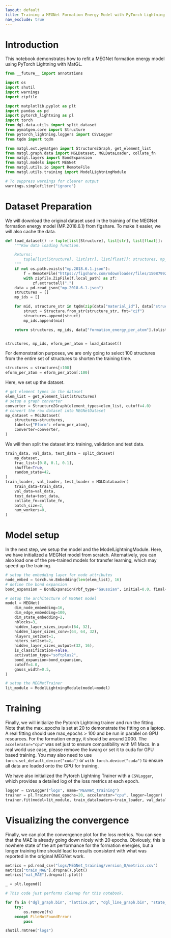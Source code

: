```yaml
---
layout: default
title: Training a MEGNet Formation Energy Model with PyTorch Lightning.md
nav_exclude: true
---
```


# Introduction

This notebook demonstrates how to refit a MEGNet formation energy model using PyTorch Lightning with MatGL.


```python
from __future__ import annotations

import os
import shutil
import warnings
import zipfile

import matplotlib.pyplot as plt
import pandas as pd
import pytorch_lightning as pl
import torch
from dgl.data.utils import split_dataset
from pymatgen.core import Structure
from pytorch_lightning.loggers import CSVLogger
from tqdm import tqdm

from matgl.ext.pymatgen import Structure2Graph, get_element_list
from matgl.graph.data import MGLDataset, MGLDataLoader, collate_fn
from matgl.layers import BondExpansion
from matgl.models import MEGNet
from matgl.utils.io import RemoteFile
from matgl.utils.training import ModelLightningModule

# To suppress warnings for clearer output
warnings.simplefilter("ignore")
```

# Dataset Preparation

We will download the original dataset used in the training of the MEGNet formation energy model (MP.2018.6.1) from figshare. To make it easier, we will also cache the data.


```python
def load_dataset() -> tuple[list[Structure], list[str], list[float]]:
    """Raw data loading function.

    Returns:
        tuple[list[Structure], list[str], list[float]]: structures, mp_id, Eform_per_atom
    """
    if not os.path.exists("mp.2018.6.1.json"):
        f = RemoteFile("https://figshare.com/ndownloader/files/15087992")
        with zipfile.ZipFile(f.local_path) as zf:
            zf.extractall(".")
    data = pd.read_json("mp.2018.6.1.json")
    structures = []
    mp_ids = []

    for mid, structure_str in tqdm(zip(data["material_id"], data["structure"])):
        struct = Structure.from_str(structure_str, fmt="cif")
        structures.append(struct)
        mp_ids.append(mid)

    return structures, mp_ids, data["formation_energy_per_atom"].tolist()


structures, mp_ids, eform_per_atom = load_dataset()
```

For demonstration purposes, we are only going to select 100 structures from the entire set of structures to shorten the training time.


```python
structures = structures[:100]
eform_per_atom = eform_per_atom[:100]
```

Here, we set up the dataset.


```python
# get element types in the dataset
elem_list = get_element_list(structures)
# setup a graph converter
converter = Structure2Graph(element_types=elem_list, cutoff=4.0)
# convert the raw dataset into MEGNetDataset
mp_dataset = MGLDataset(
    structures=structures,
    labels={"Eform": eform_per_atom},
    converter=converter,
)
```

We will then split the dataset into training, validation and test data.


```python
train_data, val_data, test_data = split_dataset(
    mp_dataset,
    frac_list=[0.8, 0.1, 0.1],
    shuffle=True,
    random_state=42,
)
train_loader, val_loader, test_loader = MGLDataLoader(
    train_data=train_data,
    val_data=val_data,
    test_data=test_data,
    collate_fn=collate_fn,
    batch_size=2,
    num_workers=0,
)
```

# Model setup

In the next step, we setup the model and the ModelLightningModule. Here, we have initialized a MEGNet model from scratch. Alternatively, you can also load one of the pre-trained models for transfer learning, which may speed up the training.


```python
# setup the embedding layer for node attributes
node_embed = torch.nn.Embedding(len(elem_list), 16)
# define the bond expansion
bond_expansion = BondExpansion(rbf_type="Gaussian", initial=0.0, final=5.0, num_centers=100, width=0.5)

# setup the architecture of MEGNet model
model = MEGNet(
    dim_node_embedding=16,
    dim_edge_embedding=100,
    dim_state_embedding=2,
    nblocks=3,
    hidden_layer_sizes_input=(64, 32),
    hidden_layer_sizes_conv=(64, 64, 32),
    nlayers_set2set=1,
    niters_set2set=2,
    hidden_layer_sizes_output=(32, 16),
    is_classification=False,
    activation_type="softplus2",
    bond_expansion=bond_expansion,
    cutoff=4.0,
    gauss_width=0.5,
)

# setup the MEGNetTrainer
lit_module = ModelLightningModule(model=model)
```

# Training

Finally, we will initialize the Pytorch Lightning trainer and run the fitting. Note that the max_epochs is set at 20 to demonstrate the fitting on a laptop. A real fitting should use max_epochs > 100 and be run in parallel on GPU resources. For the formation energy, it should be around 2000. The `accelerator="cpu"` was set just to ensure compatibility with M1 Macs. In a real world use case, please remove the kwarg or set it to cuda for GPU based training. You may also need to use `torch.set_default_device("cuda")` or `with torch.device("cuda")` to ensure all data are loaded onto the GPU for training.

We have also initialized the Pytorch Lightning Trainer with a `CSVLogger`, which provides a detailed log of the loss metrics at each epoch.


```python
logger = CSVLogger("logs", name="MEGNet_training")
trainer = pl.Trainer(max_epochs=20, accelerator="cpu", logger=logger)
trainer.fit(model=lit_module, train_dataloaders=train_loader, val_dataloaders=val_loader)
```

# Visualizing the convergence

Finally, we can plot the convergence plot for the loss metrics. You can see that the MAE is already going down nicely with 20 epochs. Obviously, this is nowhere state of the art performance for the formation energies, but a longer training time should lead to results consistent with what was reported in the original MEGNet work.


```python
metrics = pd.read_csv("logs/MEGNet_training/version_0/metrics.csv")
metrics["train_MAE"].dropna().plot()
metrics["val_MAE"].dropna().plot()

_ = plt.legend()
```


```python
# This code just performs cleanup for this notebook.

for fn in ("dgl_graph.bin", "lattice.pt", "dgl_line_graph.bin", "state_attr.pt", "labels.json"):
    try:
        os.remove(fn)
    except FileNotFoundError:
        pass

shutil.rmtree("logs")
```